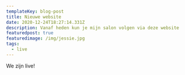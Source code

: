 ```yaml
---
templateKey: blog-post
title: Nieuwe website
date: 2020-12-24T18:27:14.331Z
description: Vanaf heden kun je mijn salon volgen via deze website
featuredpost: true
featuredimage: /img/jessie.jpg
tags:
  - live
---
```

We zijn live!